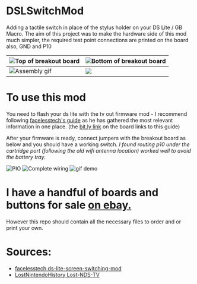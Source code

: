 # DSLSwitchMod
Adding a tactile switch in place of the stylus holder on your DS Lite / GB Macro.
The aim of this project was to make the hardware side of this mod much simpler, the required test point connections are printed on the board also, GND and P10

|![Top of breakout board](https://imgur.com/Ak9LxLe.jpg)|![Bottom of breakout board](https://imgur.com/YgcooIT.jpg)|
|---|---|
|![Assembly gif](https://imgur.com/RpcDlKr.gif)|![](https://imgur.com/xHNExd1.jpg)|

# To use this mod
You need to flash your ds lite with the tv out firmware mod - I recommend following [facelesstech's guide](https://bit.ly/3Nf0MW5) as he has gathered the most relevant information in one place. (the [bit.ly link](https://bit.ly/3Nf0MW5) on the board links to this guide)

After your firmware is ready, connect jumpers with the breakout board as below and you should have a working switch. *I found routing p10 under the cartridge port (following the old wifi antenna location) worked well to avoid the battery tray.*

![PIO](https://imgur.com/JZXk5wk.jpg)
![Complete wiring](https://imgur.com/U5ZYRJe.jpg)
![gif demo](https://imgur.com/dAHcwFU.gif)

# I have a handful of boards and buttons for sale [on ebay.](https://www.ebay.co.uk/itm/134129032933)
However this repo should contain all the necessary files to order and or print your own.

# Sources:
- [facelesstech ds-lite-screen-switching-mod](https://facelesstech.wordpress.com/2021/06/20/ds-lite-screen-switching-mod/)
- [LostNintendoHistory Lost-NDS-TV](https://github.com/LostNintendoHistory/Lost-NDS-TV/tree/main/fwpatch)

